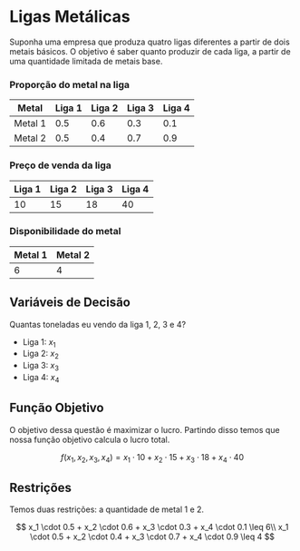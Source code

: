 # Ligas Metálicas
Suponha uma empresa que produza quatro ligas diferentes a partir de dois metais
básicos. O objetivo é saber quanto produzir de cada liga, a partir de uma
quantidade limitada de metais base.


### Proporção do metal na liga
| Metal | Liga 1 | Liga 2 | Liga 3 | Liga 4 |
|-------|--------|--------|--------|--------|
|Metal 1| 0.5    | 0.6    | 0.3    | 0.1    |
|Metal 2| 0.5    | 0.4    | 0.7    | 0.9    |

### Preço de venda da liga

| Liga 1 | Liga 2 | Liga 3 | Liga 4 |
|--------|--------|--------|--------|
| 10     | 15     | 18     | 40     |

### Disponibilidade do metal

| Metal 1 | Metal 2 |
|---------|---------|
| 6       | 4       |

## Variáveis de Decisão
Quantas toneladas eu vendo da liga 1, 2, 3 e 4?
- Liga 1: $x_1$
- Liga 2: $x_2$
- Liga 3: $x_3$
- Liga 4: $x_4$

## Função Objetivo
O objetivo dessa questão é maximizar o lucro. Partindo disso temos que nossa função objetivo calcula o lucro total.

$$
    f(x_1, x_2, x_3, x_4) = x_1 \cdot 10 + x_2 \cdot 15 + x_3 \cdot 18 + x_4 \cdot 40
$$

## Restrições
Temos duas restrições: a quantidade de metal 1 e 2.

$$
    x_1 \cdot 0.5 + x_2 \cdot 0.6 + x_3 \cdot 0.3 + x_4 \cdot 0.1 \leq 6\\
    x_1 \cdot 0.5 + x_2 \cdot 0.4 + x_3 \cdot 0.7 + x_4 \cdot 0.9 \leq 4
$$